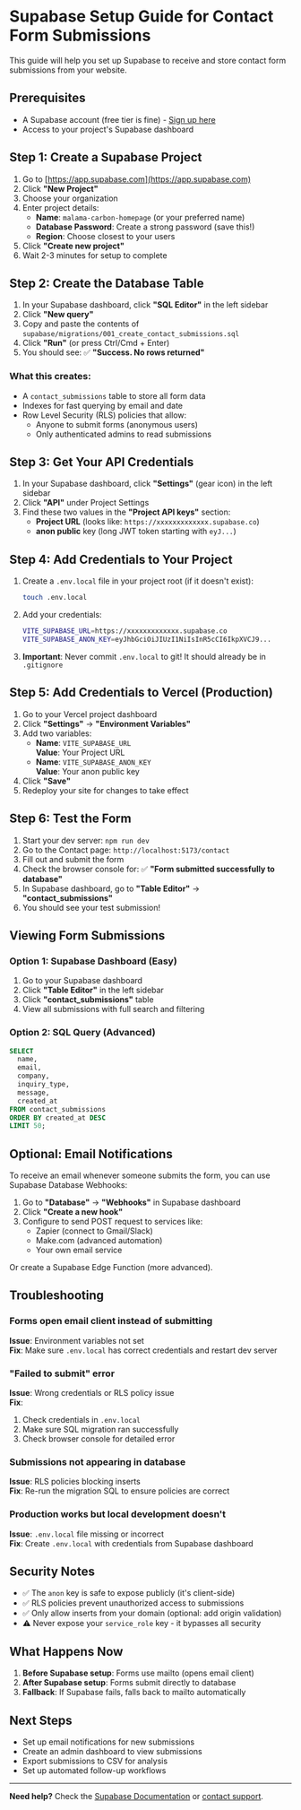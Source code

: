 # Supabase Setup Guide for Contact Form Submissions

This guide will help you set up Supabase to receive and store contact form submissions from your website.

## Prerequisites

- A Supabase account (free tier is fine) - [Sign up here](https://supabase.com)
- Access to your project's Supabase dashboard

## Step 1: Create a Supabase Project

1. Go to [https://app.supabase.com](https://app.supabase.com)
2. Click **"New Project"**
3. Choose your organization
4. Enter project details:
   - **Name**: `malama-carbon-homepage` (or your preferred name)
   - **Database Password**: Create a strong password (save this!)
   - **Region**: Choose closest to your users
5. Click **"Create new project"**
6. Wait 2-3 minutes for setup to complete

## Step 2: Create the Database Table

1. In your Supabase dashboard, click **"SQL Editor"** in the left sidebar
2. Click **"New query"**
3. Copy and paste the contents of `supabase/migrations/001_create_contact_submissions.sql`
4. Click **"Run"** (or press Ctrl/Cmd + Enter)
5. You should see: ✅ **"Success. No rows returned"**

### What this creates:
- A `contact_submissions` table to store all form data
- Indexes for fast querying by email and date
- Row Level Security (RLS) policies that allow:
  - Anyone to submit forms (anonymous users)
  - Only authenticated admins to read submissions

## Step 3: Get Your API Credentials

1. In your Supabase dashboard, click **"Settings"** (gear icon) in the left sidebar
2. Click **"API"** under Project Settings
3. Find these two values in the **"Project API keys"** section:
   - **Project URL** (looks like: `https://xxxxxxxxxxxxx.supabase.co`)
   - **anon public** key (long JWT token starting with `eyJ...`)

## Step 4: Add Credentials to Your Project

1. Create a `.env.local` file in your project root (if it doesn't exist):
   ```bash
   touch .env.local
   ```

2. Add your credentials:
   ```bash
   VITE_SUPABASE_URL=https://xxxxxxxxxxxxx.supabase.co
   VITE_SUPABASE_ANON_KEY=eyJhbGciOiJIUzI1NiIsInR5cCI6IkpXVCJ9...
   ```

3. **Important**: Never commit `.env.local` to git! It should already be in `.gitignore`

## Step 5: Add Credentials to Vercel (Production)

1. Go to your Vercel project dashboard
2. Click **"Settings"** → **"Environment Variables"**
3. Add two variables:
   - **Name**: `VITE_SUPABASE_URL`  
     **Value**: Your Project URL
   - **Name**: `VITE_SUPABASE_ANON_KEY`  
     **Value**: Your anon public key
4. Click **"Save"**
5. Redeploy your site for changes to take effect

## Step 6: Test the Form

1. Start your dev server: `npm run dev`
2. Go to the Contact page: `http://localhost:5173/contact`
3. Fill out and submit the form
4. Check the browser console for: ✅ **"Form submitted successfully to database"**
5. In Supabase dashboard, go to **"Table Editor"** → **"contact_submissions"**
6. You should see your test submission!

## Viewing Form Submissions

### Option 1: Supabase Dashboard (Easy)
1. Go to your Supabase dashboard
2. Click **"Table Editor"** in the left sidebar
3. Click **"contact_submissions"** table
4. View all submissions with full search and filtering

### Option 2: SQL Query (Advanced)
```sql
SELECT 
  name, 
  email, 
  company, 
  inquiry_type, 
  message, 
  created_at
FROM contact_submissions
ORDER BY created_at DESC
LIMIT 50;
```

## Optional: Email Notifications

To receive an email whenever someone submits the form, you can use Supabase Database Webhooks:

1. Go to **"Database"** → **"Webhooks"** in Supabase dashboard
2. Click **"Create a new hook"**
3. Configure to send POST request to services like:
   - Zapier (connect to Gmail/Slack)
   - Make.com (advanced automation)
   - Your own email service

Or create a Supabase Edge Function (more advanced).

## Troubleshooting

### Forms open email client instead of submitting
**Issue**: Environment variables not set  
**Fix**: Make sure `.env.local` has correct credentials and restart dev server

### "Failed to submit" error
**Issue**: Wrong credentials or RLS policy issue  
**Fix**: 
1. Check credentials in `.env.local`
2. Make sure SQL migration ran successfully
3. Check browser console for detailed error

### Submissions not appearing in database
**Issue**: RLS policies blocking inserts  
**Fix**: Re-run the migration SQL to ensure policies are correct

### Production works but local development doesn't
**Issue**: `.env.local` file missing or incorrect  
**Fix**: Create `.env.local` with credentials from Supabase dashboard

## Security Notes

- ✅ The `anon` key is safe to expose publicly (it's client-side)
- ✅ RLS policies prevent unauthorized access to submissions
- ✅ Only allow inserts from your domain (optional: add origin validation)
- ⚠️ Never expose your `service_role` key - it bypasses all security

## What Happens Now

1. **Before Supabase setup**: Forms use mailto (opens email client)
2. **After Supabase setup**: Forms submit directly to database
3. **Fallback**: If Supabase fails, falls back to mailto automatically

## Next Steps

- Set up email notifications for new submissions
- Create an admin dashboard to view submissions
- Export submissions to CSV for analysis
- Set up automated follow-up workflows

---

**Need help?** Check the [Supabase Documentation](https://supabase.com/docs) or [contact support](mailto:tyler@malamalabs.com).

